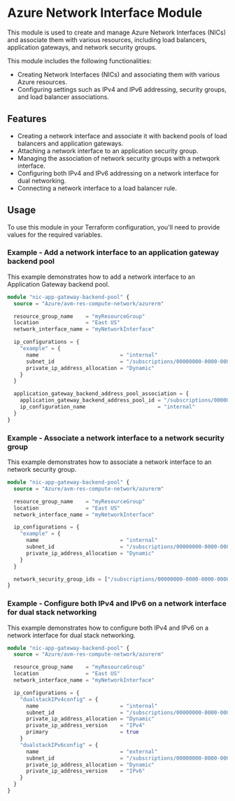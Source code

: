 # Azure Network Interface Module

This module is used to create and manage Azure Network Interfaces (NICs) and associate them with various resources, including load balancers, application gateways, and network security groups.

This module includes the following functionalities:

- Creating Network Interfaces (NICs) and associating them with various Azure resources.
- Configuring settings such as IPv4 and IPv6 addressing, security groups, and load balancer associations.

## Features

- Creating a network interface and associate it with backend pools of load balancers and application gateways.
- Attaching a network interface to an application security group.
- Managing the association of network security groups with a netwqork interface.
- Configuring both IPv4 and IPv6 addressing on a network interface for dual networking.
- Connecting a network interface to a load balancer rule.

## Usage

To use this module in your Terraform configuration, you'll need to provide values for the required variables.

### Example - Add a network interface to an application gateway backend pool

This example demonstrates how to add a network interface to an Application Gateway backend pool.

```terraform
module "nic-app-gateway-backend-pool" {
  source = "Azure/avm-res-compute-network/azurerm"

  resource_group_name    = "myResourceGroup"
  location               = "East US"
  network_interface_name = "myNetworkInterface"

  ip_configurations = {
    "example" = {
      name                          = "internal"
      subnet_id                     = "/subscriptions/00000000-0000-0000-0000-000000000000/resourceGroups/myResourceGroup/providers/Microsoft.Network/virtualNetworks/myVNet/subnets/mySubnet"
      private_ip_address_allocation = "Dynamic"
    }
  }

  application_gateway_backend_address_pool_association = {
    application_gateway_backend_address_pool_id = "/subscriptions/00000000-0000-0000-0000-000000000000/resourceGroups/myResourceGroup/providers/Microsoft.Network/applicationGateways/myAppGateway"
    ip_configuration_name                       = "internal"
  }
}
```

### Example - Associate a network interface to a network security group

This example demonstrates how to associate a network interface to an network security group.

```terraform
module "nic-app-gateway-backend-pool" {
  source = "Azure/avm-res-compute-network/azurerm"

  resource_group_name    = "myResourceGroup"
  location               = "East US"
  network_interface_name = "myNetworkInterface"

  ip_configurations = {
    "example" = {
      name                          = "internal"
      subnet_id                     = "/subscriptions/00000000-0000-0000-0000-000000000000/resourceGroups/myResourceGroup/providers/Microsoft.Network/virtualNetworks/myVNet/subnets/mySubnet"
      private_ip_address_allocation = "Dynamic"
    }
  }

  network_security_group_ids = ["/subscriptions/00000000-0000-0000-0000-000000000000/resourceGroups/myResourceGroup/providers/Microsoft.Network/networkSecurityGroups/myNSG"]
}
```

### Example - Configure both IPv4 and IPv6 on a network interface for dual stack networking

This example demonstrates how to configure both IPv4 and IPv6 on a network interface for dual stack networking.

```terraform
module "nic-app-gateway-backend-pool" {
  source = "Azure/avm-res-compute-network/azurerm"

  resource_group_name    = "myResourceGroup"
  location               = "East US"
  network_interface_name = "myNetworkInterface"

  ip_configurations = {
    "dualstackIPv4config" = {
      name                          = "internal"
      subnet_id                     = "/subscriptions/00000000-0000-0000-0000-000000000000/resourceGroups/myResourceGroup/providers/Microsoft.Network/virtualNetworks/myVNet/subnets/myInternalSubnet"
      private_ip_address_allocation = "Dynamic"
      private_ip_address_version    = "IPv4"
      primary                       = true
    }
    "dualstackIPv6config" = {
      name                          = "external"
      subnet_id                     = "/subscriptions/00000000-0000-0000-0000-000000000000/resourceGroups/myResourceGroup/providers/Microsoft.Network/virtualNetworks/myVNet/subnets/myExternalSubnet"
      private_ip_address_allocation = "Dynamic"
      private_ip_address_version    = "IPv6"
    }
  }
}
```
